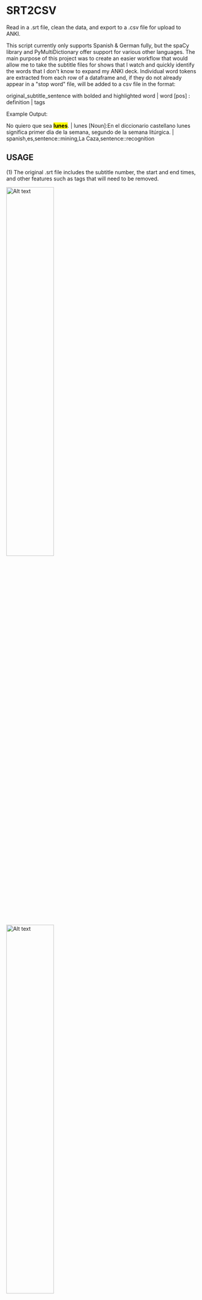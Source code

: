 # SRT2CSV
Read in a .srt file, clean the data, and export to a .csv file for upload to ANKI. 

This script currently only supports Spanish & German fully, but the spaCy library and PyMultiDictionary offer support for various other languages. The main purpose of this project was to create an easier workflow that would allow me to take the subtitle files for shows that I watch and quickly identify the words that I don't know to expand my ANKI deck. Individual word tokens are extracted from each row of a dataframe and, if they do not already appear in a "stop word" file, will be added to a csv file in the format: 

original_subtitle_sentence with bolded and highlighted word | word [pos] : definition | tags

Example Output:

No quiero que sea <mark><b>lunes</b></mark>. | lunes [Noun]:En el diccionario castellano lunes significa primer día de la semana, segundo de la semana litúrgica.	| spanish,es,sentence::mining,La Caza,sentence::recognition


## USAGE
(1) The original .srt file includes the subtitle number, the start and end times, and other features such as tags that will need to be removed. 

<img src="Screenshots/1_es_demo_srt_pt1.PNG" alt="Alt text" width="50%"/>
<img src="Screenshots/2_es_demo_srt_pt2.PNG" alt="Alt text" width="50%"/>

(2) After loading the subtitles with the pysrt library you get a SubRipFile object. 

<img src="Screenshots/3_original_subfile.PNG" alt="Alt text" width="50%"/>

(3) The formatting is removed with the remove_formatting function and you return a cleaner SubRipFile object.

<img src="Screenshots/4_subfile_no_tags.PNG" alt="Alt text" width="50%"/>

(4) Using that SubRipFile's text attribute you can then create the first dataframe to inspect it for further areas to clean. In this dataframe you can note that there are still newline characters "\n" that appear on a few lines. 

<img src="Screenshots/5_es_demo_original_df.PNG" alt="Alt text" width="50%"/>

(5) You can do some basic exploratory data analysis on the dataframe to see the top 5 rows, the total rows and columns, the data type, unique values, and the most frequent values. 

<img src="Screenshots/6_basic_exploratory_analysis.PNG" alt="Alt text" width="50%"/>

(6) Removing the newline character. 

<img src="Screenshots/7_removing_newline_char.PNG" alt="Alt text" width="50%"/>

(7) Breaking down the text into individual words through word tokenization will be vital for identifying words that I do not know. 

<img src="Screenshots/8_tokenize_words.PNG" alt="Alt text" width="50%"/>

(8) Tokenizing the sentences. Currently there is not any sentiment analysis, but the full sentences will be needed to perform this step. 

<img src="Screenshots/9_tokenize_sentences.PNG" alt="Alt text" width="50%"/>

(9) Stop words are loaded from the nltk.corpus library and you can extend that list to include your own words. Character names and city names do not need to be added to ANKI for study so they can be filtered out. 

<img src="Screenshots/10_remove_stopwords.PNG" alt="Alt text" width="50%"/>
<img src="Screenshots/11_remove_stopwords.PNG" alt="Alt text" width="50%"/>

(10) You can get a visual overview of the "x" most frequent words so you know which words to focus on learning first. 

<img src="Screenshots/12_freq_dist.PNG" alt="Alt text" width="50%"/>

(11) If you want to see the full subtitle lines for one of those most frequent words you can use the find_word function. 

<img src="Screenshots/13_find_word.PNG" alt="Alt text" width="50%"/>

(12) The Educalingo dictionary defaults to a mix of English and the target language definitions. For my purposes I only wanted to see the definition in the target language. 

<img src="Screenshots/14_example_definitions.PNG" alt="Alt text" width="50%"/>

(13) A function is used to chunk sections of the definition, use LangDetect to see if it's the target language and if so return only that section of the definition.

<img src="Screenshots/15_extract_desired_lang.PNG" alt="Alt text" width="50%"/>

(14) Another issue with Educalingo is that the definition doesn't include the article of a noun, which is crucial at the time of learning a word in gendered languages like Spanish(el,la) and German (der, die, das). SpaCy includes the gender as part of the token, but the actual article has to be specified. 

<img src="Screenshots/16_get_article_noun.PNG" alt="Alt text" width="50%"/>

(15) It's better to use the base word with Educalingo because often the definition is tied to this word (as opposed to the plural of a noun or the conjugated form of a verb). 

<img src="Screenshots/17_get_base_word.PNG" alt="Alt text" width="50%"/>

(16) Constructing the csv file by iterating through all words in the specified column 'No Stop Words'. For each word that is unknown I look up all the sentences in the dataframe that also include that word. Each entry is stored as a string and added to a list that is then turned into a new dataframe and exported to a csv file. 

<img src="Screenshots/18_construct_csv.PNG" alt="Alt text" width="50%"/>

(17) In the language learning community there is the n+1 principle where you should use comprehensible input when learning a language that is just slightly more difficult than what you can already do. This can be applied to the 'No Stop Words' column by choosing to only add a sentence to the csv if there is only 1 unknown word (although there is the option for the user to expand this to 'x' desired words). 

<img src="Screenshots/19_max_word_csv.PNG" alt="Alt text" width="50%"/>


## NOTES / LIMITATIONS

- Notepad++ convert ANSI to UTF-8 for special characters
- Seems to need to be UTF-8 BOM in order to preserve special characters
- Hinglish doesn't have an official language code. 
- On occasion the Educalingo library is unable to find a definition for the word. 
  ex) Pájaros [?]:None , Buenos [?]:None
    - This is possibly due to the definition being linked to the stem that is singular as well as a problem with the first letter being uppercase.
- Perhaps the biggest limitation with the approach of this project is that it does not account for idioms or slang that may combine previously known/stop words that result in a completely different meaning. For this reason I combine a phrase dictionary and book of idioms in my personal studies. 
  ex) Mi media naranja. ("My better half." - Literally "My half orange.")
    
  
## FUTURE IMPROVEMENTS
- Adding sentiment analysis on the sentences
- Adding a category tag for each sentence
- Creating word clouds (for categories such as family & friends, outside & sports, cooking, etc.)
- Changing the educalingo dictionary to web scraping an actual dictionary for better definitions and articles for nouns?
- Extending the verb definition to include tense -> go deeper into spaCy lemmatization
- Adding support for more languages

